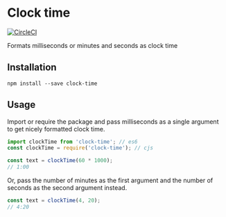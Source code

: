 # Clock time

[![CircleCI](https://circleci.com/gh/trevorblades/clock-time.svg?style=shield&circle-token=61b9155b46620cdaac0b9b712e5934cb041164f3)](https://circleci.com/gh/trevorblades/clock-time)

Formats milliseconds or minutes and seconds as clock time

## Installation

```
npm install --save clock-time
```

## Usage

Import or require the package and pass milliseconds as a single argument to get nicely formatted clock time.

```js
import clockTime from 'clock-time'; // es6
const clockTime = require('clock-time'); // cjs

const text = clockTime(60 * 1000);
// 1:00
```

Or, pass the number of minutes as the first argument and the number of seconds as the second argument instead.

```js
const text = clockTime(4, 20);
// 4:20
```
